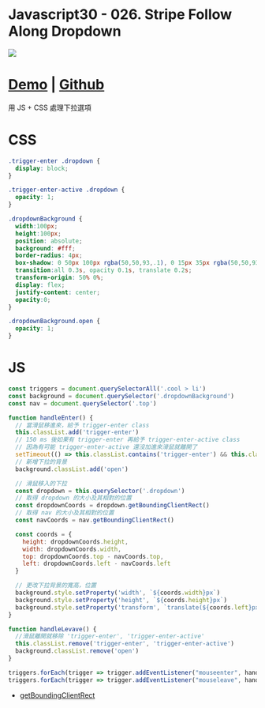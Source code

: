 # Javascript30 - 026. Stripe Follow Along Dropdown

![](https://mgleon08.github.io/JavaScript30/026.Stripe-Follow-Along-Dropdown/images/thumbnail.png)

<!-- more -->

# [Demo](https://mgleon08.github.io/JavaScript30/026.Stripe-Follow-Along-Dropdown/) | [Github](https://github.com/mgleon08/JavaScript30/tree/master/026.Stripe-Follow-Along-Dropdown)

用 JS + CSS 處理下拉選項


# CSS

```css
.trigger-enter .dropdown {
  display: block;
}

.trigger-enter-active .dropdown {
  opacity: 1;
}

.dropdownBackground {
  width:100px;
  height:100px;
  position: absolute;
  background: #fff;
  border-radius: 4px;
  box-shadow: 0 50px 100px rgba(50,50,93,.1), 0 15px 35px rgba(50,50,93,.15), 0 5px 15px rgba(0,0,0,.1);
  transition:all 0.3s, opacity 0.1s, translate 0.2s;
  transform-origin: 50% 0%;
  display: flex;
  justify-content: center;
  opacity:0;
}

.dropdownBackground.open {
  opacity: 1;
}
```

# JS

```js
const triggers = document.querySelectorAll('.cool > li')
const background = document.querySelector('.dropdownBackground')
const nav = document.querySelector('.top')

function handleEnter() {
  // 當滑鼠移進來，給予 trigger-enter class
  this.classList.add('trigger-enter')
  // 150 ms 後如果有 trigger-enter 再給予 trigger-enter-active class
  // 因為有可能 trigger-enter-active 還沒加進來滑鼠就離開了
  setTimeout(() => this.classList.contains('trigger-enter') && this.classList.add('trigger-enter-active'), 150)
  // 新增下拉的背景
  background.classList.add('open')

  // 滑鼠移入的下拉
  const dropdown = this.querySelector('.dropdown')
  // 取得 dropdown 的大小及其相對的位置
  const dropdownCoords = dropdown.getBoundingClientRect()
  // 取得 nav 的大小及其相對的位置
  const navCoords = nav.getBoundingClientRect()

  const coords = {
    height: dropdownCoords.height,
    width: dropdownCoords.width,
    top: dropdownCoords.top - navCoords.top,
    left: dropdownCoords.left - navCoords.left
  }

  // 更改下拉背景的寬高，位置
  background.style.setProperty('width', `${coords.width}px`)
  background.style.setProperty('height', `${coords.height}px`)
  background.style.setProperty('transform', `translate(${coords.left}px, ${coords.top}px)`)
}

function handleLevave() {
  //滑鼠離開就移除 'trigger-enter', 'trigger-enter-active'
  this.classList.remove('trigger-enter', 'trigger-enter-active')
  background.classList.remove('open')
}

triggers.forEach(trigger => trigger.addEventListener("mouseenter", handleEnter))
triggers.forEach(trigger => trigger.addEventListener("mouseleave", handleLevave))
```

* [getBoundingClientRect](https://developer.mozilla.org/zh-CN/docs/Web/API/Element/getBoundingClientRect)
